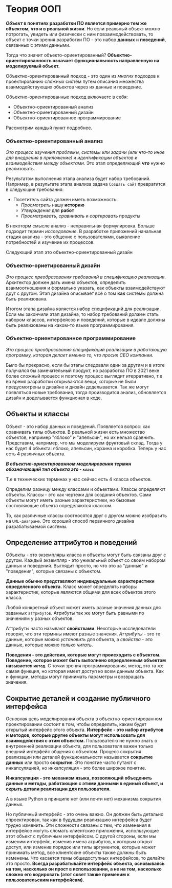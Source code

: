 # Теория ООП


***Объект* в понятиях разработки ПО является примерно тем же объектом, что и в 
реальной жизни**. Но если реальный объект можно потрогать, увидеть или физически с
ним повзаимодействовать, то объект с точки зрения разработки ПО - это набор **данных**
и **поведений**, связанных с этими данными.

Тогда что значит объекто-ориентированный? **Объектно-ориентированность означает  функциональность направленную на моделируемый объект.**

Объектно-ориентированный подход - это один из *многих* подходов к проектированию сложных систем путем описания множества взаимодействующих объектов через их данные и поведение.

Объектно-ориентированные подход включаетс в себя:
- Объектно-ориентированный анализ 
- Объектно-ориентированный дизайн
- Объектно-ориентированное программирование

Рассмотрим каждый пункт подробнее.

### Объектно-ориентированный анализ
*Это процесс изучения проблемы, системы или задачи (или что-то иное для внедрения в приложение) и идентификации объектов и взаимодействия между объектами.* Это этап определяющий ***что*** нужно реализовать.

Результатом выполнения этапа анализа будет набор требований. Например, в результате этапа анализа задача `Создать сайт` превратится в следующие требования:

- Посетитель сайта должен иметь возможность:
    - *Просмотреть*  нашу **историю**
    - *Утверждения* для **работ**
    - *Просматривать*, *сравнивать* и *сортировать* продукты

В некоторм смысле анализ - неправильная формулировка. Больше подходит термин *исследование*. В разработке приложений начальная стадия анализа - это общение с пользователями, выявление потребностей и изучение их процессов.

Следующий этап это объектно-ориентированный дизайн

### Объектно-ориетированный дизайн
*Это процесс преобразования требований в спецификацию реализации.* Архитектор должен дать имена объектов, определить взаимоотношения и формально указать, как объекты взаимодействуют друг с другом. Этап дизайна описывает всё о том **как** системы должна быть реализована.

Итогом этапа дизайна является набор спецификаций для реализации. Если мы закончили этап дизайна, то набор требований должен стать набором классов, интерфейсов и поведений, которые в идеале должны быть реализованы на каком-то языке программирования.

### Объектно-ориентированное программирование

*Это процесс преобразования спецификаций реализации в работающую программу, которая делает именно то, что просил CEO компании.*

Было бы прекрасно, если бы этапы следовали один за другим и в итоге получался бы замечательный продукт, но разработка ПО в 2021 веке более сложный процесс и поэтому процесс выглядит итерративно, т.е во время разработки открываются вещи, которые не были предусмотрены в дизайне и дизайн доделывается. Так же могут появляться новые требования, тогда производится анализ, обновляется дизайн и доделывается функционал в коде.

## Объекты и классы

Объект - это набор данных и поведений. Появляется вопрос: как сравнивать типы объектов. В реальной жизни есть множество объектов, например "яблоко" и "апельсин", но их нельзя сравнить. Представим, например, что мы моделируем фруктовый склад. Тогда у нас будет 4 объекта: яблоко, апельсин, корзина и коробка. Теперь у нас есть 4 различных объекта.

***В объектно-ориентированном моделировании термин обозначающий тип объекта это - `класс`***

Т.е в технических терминах у нас сейчас есть 4 класса объектов.

Определим разницу между классами и объектами. Классы определяют объекты. Классы - это как чертежи для создания объектов. Сами объекты могут иметь разные характеристики, но бызовые состовляющие объекта определяются классом.

То, как различные классы соотносятся друг с другом можно изобразить на `UML-диаграме`. Это хороший способ первичного дизайна разрабатываемой системы.

## Определение аттрибутов и поведений
Объекты - это экземпляры класса и объекты могут быть связаны друг с другом. Каждый экземпляр - это уникальный объект со своим набором данных и поведений. Выглядит просто, но что это за "данные" и "поведения", которые связаны с объектом.

**Данные обычно представляют индивидуальные характеристики определенного объекта.** Класс может определять наборы характеристик, которые являются общими для всех объектов этого класса.

Любой конкретный объект может иметь разные значения данных для заданных `аттрибутов`.
Атрибуты так же могут быть равными по значениям у разных объектов. 

Аттрибуты часто называют **свойствами**.
Некоторые исследователи говорят, что эти термины имеют разные значения. *Аттрибуты* - это те данные, которые можно *установить* для объекта, а *свойства* - это данные, которые можно только *читать*.

**Поведения - это действия, которые могут происходить с объектом. Поведение, которое может быть выполнено определенным объектом называется `метод`.** С точки зрения программирования, метод это та же самая функция, но которая имеет доступ ко всем данным объекта. Как и функции, методы могут принимать параметры и возвращать значения.

## Сокрытие деталей и создание публичного интерфейса

Основная цель моделирования объекта в объектно-ориентированном проектировании состоит в том, чтобы определить, каким будет открытый интерфейс этого объекта. **Интерфейс - это набор атрибутов и методов, которые другие объекты могут использовать для взаимодействия с этим объектом.** Пользователю не нужно знать о внутреенней реализации объекта, для пользователя важен только внешний интерфейс общения с объектом. Процесс сокрытия реализации или деталей функциональности называется **сокрытие данных** или просто **сокрытие**. Это понятие часто путают с инкапсуляцией, но инкапсуляция - это более широкое понятие.

**Инкапсуляция - это механизм языка, позволяющий объеденить данные и методы, работающие с этими данными в единый объект, и скрыть детали реализации для пользователя.**

А в языке Python в принципе нет (или почти нет) механизма сокрытия данных.

Но публичный интерфейс - это очень важно. Он должен быть детально спроектирован, так как в будущем реализацию интерфейса будет трудно изменить. Эти сложности связаны с тем, что изменения в интерфейсе могуть сломать клиентские приложения, использующие этот объект с публичным интерфейсом. С другой стороны, если мы изменим интерфейс, изменив имена атрибутов, к которым открыт доступ, или изменив порядок или типы аргументов, которые может принимать метод, все клиентские объекты также должны быть изменены. Что касается темы общедоступных интерфейсов, то делайте это просто. **Всегда разрабатывайте интерфейс объекта, основываясь на том, насколько он прост в использовании, а не на том, насколько сложно его кодировать (этот совет также применим к пользовательским интерфейсам).**

